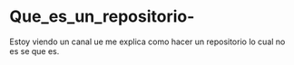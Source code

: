 # Que_es_un_repositorio-
Estoy viendo un canal ue me explica como hacer un repositorio lo cual no es se que es.
